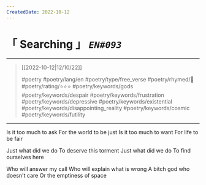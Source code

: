 ```yaml
---
CreatedDate: 2022-10-12
---
```

# &#12300; Searching &#12301; *`EN#093`*

---

> [[2022-10-12|12/10/22]]
> 
> #poetry 
> #poetry/lang/en 
> #poetry/type/free_verse 
> #poetry/rhymed/🔴 
> #poetry/rating/⭐⭐⭐ 
> #poetry/keywords/gods #poetry/keywords/despair #poetry/keywords/frustration #poetry/keywords/depressive #poetry/keywords/existential #poetry/keywords/disappointing_reality #poetry/keywords/cosmic #poetry/keywords/futility 

---

Is it too much to ask
For the world to be just
Is it too much to want
For life to be fair

Just what did we do
To deserve this torment
Just what did we do
To find ourselves here

Who will answer my call
Who will explain what is wrong
A bitch god who doesn't care
Or the emptiness of space